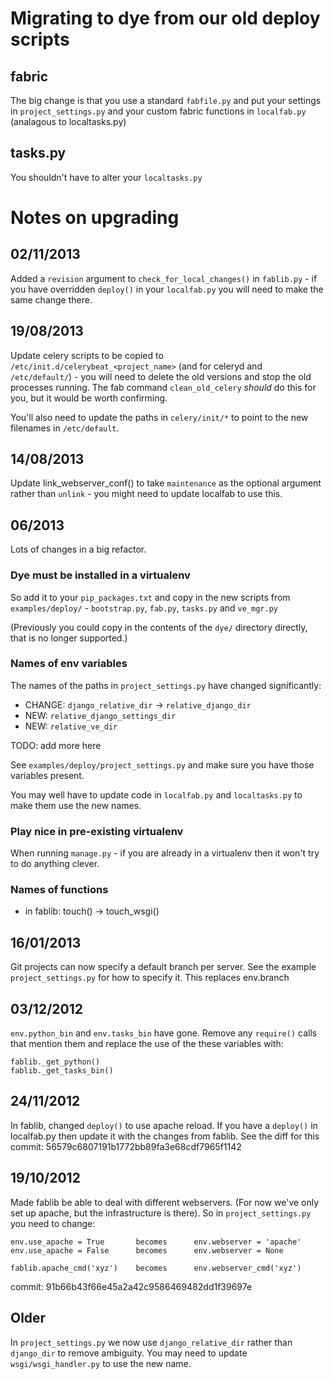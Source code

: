 # Migrating to dye from our old deploy scripts

## fabric

The big change is that you use a standard `fabfile.py` and put your settings in
`project_settings.py` and your custom fabric functions in `localfab.py` (analagous
to localtasks.py)

## tasks.py

You shouldn't have to alter your `localtasks.py`

# Notes on upgrading

## 02/11/2013

Added a `revision` argument to `check_for_local_changes()` in `fablib.py` - if
you have overridden `deploy()` in your `localfab.py` you will need to make the
same change there.

## 19/08/2013

Update celery scripts to be copied to `/etc/init.d/celerybeat_<project_name>`
(and for celeryd and `/etc/default/`) - you will need to delete the old
versions and stop the old processes running.  The fab command
`clean_old_celery` *should* do this for you, but it would be worth confirming.

You'll also need to update the paths in `celery/init/*` to point to the new
filenames in `/etc/default`.

## 14/08/2013

Update link_webserver_conf() to take `maintenance` as the optional argument
rather than `unlink` - you might need to update localfab to use this.

## 06/2013

Lots of changes in a big refactor.

### Dye must be installed in a virtualenv

So add it to your `pip_packages.txt` and copy in the new scripts from
`examples/deploy/` - `bootstrap.py`, `fab.py`, `tasks.py` and `ve_mgr.py`

(Previously you could copy in the contents of the `dye/` directory directly,
that is no longer supported.)

### Names of env variables

The names of the paths in `project_settings.py` have changed significantly:

* CHANGE: `django_relative_dir` -> `relative_django_dir`
* NEW: `relative_django_settings_dir`
* NEW: `relative_ve_dir`

TODO: add more here

See `examples/deploy/project_settings.py` and make sure you have those variables
present.

You may well have to update code in `localfab.py` and `localtasks.py` to make them
use the new names.

### Play nice in pre-existing virtualenv

When running `manage.py` - if you are already in a virtualenv then it won't try to
do anything clever.

### Names of functions

* in fablib: touch() -> touch_wsgi()

## 16/01/2013

Git projects can now specify a default branch per server. See the example
`project_settings.py` for how to specify it. This replaces env.branch

## 03/12/2012

`env.python_bin` and `env.tasks_bin` have gone. Remove any `require()` calls
that mention them and replace the use of the these variables with:

    fablib._get_python()
    fablib._get_tasks_bin()

## 24/11/2012

In fablib, changed `deploy()` to use apache reload. If you have a `deploy()` in
localfab.py then update it with the changes from fablib. See the diff for this
commit: 56579c6807191b1772bb89fa3e68cdf7965f1142

## 19/10/2012

Made fablib be able to deal with different webservers. (For now we've only set
up apache, but the infrastructure is there). So in `project_settings.py` you need
to change:

    env.use_apache = True       becomes      env.webserver = 'apache'
    env.use_apache = False      becomes      env.webserver = None

    fablib.apache_cmd('xyz')    becomes      env.webserver_cmd('xyz')

commit: 91b66b43f66e45a2a42c9586469482dd1f39697e

## Older

In `project_settings.py` we now use `django_relative_dir` rather than `django_dir`
to remove ambiguity. You may need to update `wsgi/wsgi_handler.py` to use the new
name.
